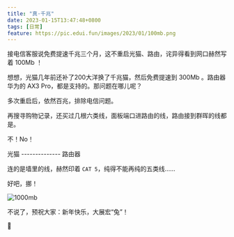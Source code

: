 ```yaml
---
title: "真·千兆"
date: 2023-01-15T13:47:48+0800
tags: [日常]
feature: https://pic.edui.fun/images/2023/01/100mb.png
---
```


接电信客服说免费提速千兆三个月，这不重启光猫、路由，诧异得看到网口赫然写着 100Mb ！

<!--more-->

想想，光猫几年前还补了200大洋换了千兆猫，然后免费提速到 300Mb 。路由器华为的 AX3 Pro，都是支持的。那问题在哪儿呢？

多次重启后，依然百兆，排除电信问题。

再搜寻购物记录，还买过几根六类线，面板端口进路由的线，路由接到群晖的线都是。

不！No！

光猫 --------------  路由器

连的是墙里的线，赫然印着 `CAT 5`，纯得不能再纯的五类线……

好吧，挪！

![1000mb](https://pic.edui.fun/images/2023/01/1000mb.jpg)

不说了，预祝大家：新年快乐，大展宏“兔”！

🐰